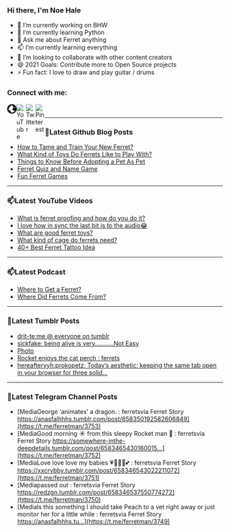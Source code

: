 ### Hi there, I'm Noe Hale

- 🔭 I’m currently working on BHW
- 🌱 I’m currently learning Python
- 💬 Ask me about Ferret anything
- 📫 I’m currently learning everything
- 🔭 I’m looking to collaborate with other content creators
- 😄 2021 Goals: Contribute more to Open Source projects
- ⚡ Fun fact: I love to draw and play guitar / drums

### Connect with me:

[<img align="left" alt="ferretvoice.com" width="22px" src="https://raw.githubusercontent.com/iconic/open-iconic/master/svg/globe.svg" />](https://ferretvoice.com)
[<img align="left" alt="YouTube" width="22px" src="https://cdn.jsdelivr.net/npm/simple-icons@v3/icons/youtube.svg" />](https://www.youtube.com/channel/UCk665XTfaMLVwFVWUmgnDiw)
[<img align="left" alt="Twitter" width="22px" src="https://cdn.jsdelivr.net/npm/simple-icons@v3/icons/twitter.svg" />](https://twitter.com/voiceferret)
[<img align="left" alt="Pinterest" width="22px" src="https://cdn.jsdelivr.net/npm/simple-icons@v3/icons/pinterest.svg" />](https://www.pinterest.com/voiceferret/)

<br />

---
### 🔭Latest Github Blog Posts
<!-- GITHUB:START -->
- [How to Tame and Train Your New Ferret?](http://noehale.github.io/how-to-tame-and-train-your-new-ferret/)
- [What Kind of Toys Do Ferrets Like to Play With?](http://noehale.github.io/what-kind-of-toys-do-ferrets-like-to-play-with/)
- [Things to Know Before Adopting a Pet As Pet](http://noehale.github.io/things-to-know-before-adopting-a-pet-as-pet/)
- [Ferret Quiz and Name Game](http://noehale.github.io/ferret-quiz/)
- [Fun Ferret Games](http://noehale.github.io/fun-ferret-games/)
<!-- GITHUB:END -->
---
### 📫Latest YouTube Videos

<!-- YOUTUBE:START -->
- [What is ferret proofing and how do you do it?](https://www.youtube.com/watch?v=81Syh_DJBQQ)
- [I love how in sync the last bit is to the audio😂](https://www.youtube.com/watch?v=WHBeGHwSlGY)
- [What are good ferret toys?](https://www.youtube.com/watch?v=tPxRilBzc0s)
- [What kind of cage do ferrets need?](https://www.youtube.com/watch?v=xzz6hC3sR5A)
- [40+ Best Ferret Tattoo Idea](https://www.youtube.com/watch?v=KIKqduR6Xcs)
<!-- YOUTUBE:END -->

---
### 📫Latest Podcast

<!-- PODCAST:START -->
- [Where to Get a Ferret?](https://anchor.fm/ferretvoice/episodes/Where-to-Get-a-Ferret-erurfu)
- [Where Did Ferrets Come From?](https://anchor.fm/ferretvoice/episodes/Where-Did-Ferrets-Come-From-eruq8g)
<!-- PODCAST:END -->
---
### 📝Latest Tumblr Posts

<!-- TUMBLR:START -->
- [drit-te:me @ everyone on tumblr](https://come-forth-into-the-light.tumblr.com/post/658489839929393152)
- [sickfake:
being alive is very………..Not Easy
](https://come-forth-into-the-light.tumblr.com/post/658444571933540352)
- [Photo](https://come-forth-into-the-light.tumblr.com/post/658421933361299456)
- [Rocket enjoys the cat perch : ferrets](https://come-forth-into-the-light.tumblr.com/post/658399241323102208)
- [hereafteryyh:prokopetz:
Today’s aesthetic: keeping the same tab open in your browser for three solid...](https://come-forth-into-the-light.tumblr.com/post/658353966839676928)
<!-- TUMBLR:END -->
---
### 📝Latest Telegram Channel Posts

<!-- TELEGRAM:START -->
- [MediaGeorge ‘animates’ a dragon. : ferretsvia Ferret Story https://anasfalhhhs.tumblr.com/post/658350192582606849](https://t.me/ferretman/3753)
- [MediaGood morning ☀️ from this sleepy Rocket man 💖 : ferretsvia Ferret Story https://somewhere-inthe-deepdetails.tumblr.com/post/6583465430160015...](https://t.me/ferretman/3752)
- [MediaLove love love my babies 💗💜🥰🤍💕 : ferretsvia Ferret Story https://xxcrybby.tumblr.com/post/658346543022211072](https://t.me/ferretman/3751)
- [Mediapassed out : ferretsvia Ferret Story https://redzgn.tumblr.com/post/658346537550774272](https://t.me/ferretman/3750)
- [MediaIs this something I should take Peach to a vet right away or just monitor her for a little while : ferretsvia Ferret Story https://anasfalhhhs.tu...](https://t.me/ferretman/3749)
<!-- TELEGRAM:END -->
